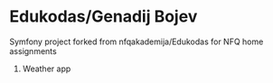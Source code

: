 Edukodas/Genadij Bojev
=======
Symfony project forked from nfqakademija/Edukodas for NFQ home assignments

1. Weather app
